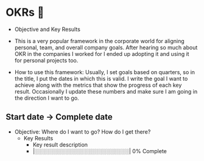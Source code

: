 # OKRs 🎯
- Objective and Key Results
- This is a very popular framework in the corporate world for aligning personal, team, and overall company goals. After hearing so much about OKR in the companies I worked for I ended up adopting it and using it for personal projects too.

- How to use this framework:
   Usually, I set goals based on quarters, so in the title, I put the dates in which this is valid. I write the goal I want to achieve along with the metrics that show the progress of each key result. Occasionally I update these numbers and make sure I am going in the direction I want to go.
## Start date -> Complete date

- Objective: Where do I want to go? How do I get there?
	- Key Results
		- Key result description
		- |░░░░░░░░░░░░░░░░░░░░░░░░░| 0% Complete
